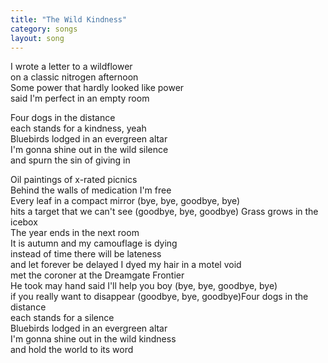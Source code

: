 ```yaml
---
title: "The Wild Kindness"
category: songs
layout: song
---
```


I wrote a letter to a wildflower  
on a classic nitrogen afternoon  
Some power that hardly looked like power  
said I'm perfect in an empty room

Four dogs in the distance  
each stands for a kindness, yeah  
Bluebirds lodged in an evergreen altar  
I'm gonna shine out in the wild silence  
and spurn the sin of giving in

Oil paintings of x-rated picnics  
Behind the walls of medication I'm free  
Every leaf in a compact mirror (bye, bye, goodbye, bye)  
hits a target that we can't see (goodbye, bye, goodbye) Grass grows in the icebox  
The year ends in the next room  
It is autumn and my camouflage is dying  
instead of time there will be lateness  
and let forever be delayed I dyed my hair in a motel void  
met the coroner at the Dreamgate Frontier  
He took may hand said I'll help you boy (bye, bye, goodbye, bye)  
if you really want to disappear (goodbye, bye, goodbye)Four dogs in the distance  
each stands for a silence  
Bluebirds lodged in an evergreen altar  
I'm gonna shine out in the wild kindness  
and hold the world to its word
